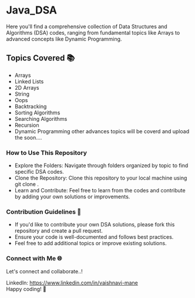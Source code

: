 # Java_DSA

 Here you'll find a comprehensive collection of Data Structures and Algorithms (DSA) codes, ranging from fundamental topics like Arrays to advanced concepts like Dynamic Programming.

 ## Topics Covered 📚
* Arrays
* Linked Lists
* 2D Arrays
* String
* Oops
* Backtracking
* Sorting Algorithms
* Searching Algorithms
* Recursion
* Dynamic Programming
other advances topics will be coverd and upload the soon....

### How to Use This Repository 
* Explore the Folders: Navigate through folders organized by topic to find specific DSA codes.
* Clone the Repository: Clone this repository to your local machine using git clone <repository-url>.
* Learn and Contribute: Feel free to learn from the codes and contribute by adding your own solutions or improvements.

###  Contribution Guidelines 🤝
* If you'd like to contribute your own DSA solutions, please fork this repository and create a pull request.
* Ensure your code is well-documented and follows best practices.
* Feel free to add additional topics or improve existing solutions.

###  Connect with Me 🌐
Let's connect and collaborate..!

LinkedIn: https://www.linkedin.com/in/vaishnavi-mane <br>
Happy coding! 🚀
